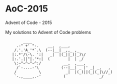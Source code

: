 # AoC-2015
Advent of Code - 2015

My solutions to Advent of Code problems
```
        ____
     .-" +' "-.    __,  ,___,
    /.'.'A_'*`.\  (--|__| _,,_ ,_
   |:.*'/\-\. ':|   _|  |(_||_)|_)\/
   |:.'.||"|.'*:|  (        |  | _/
    \:~^~^~^~^:/          __,  ,___,
     /`-....-'\          (--|__| _ |' _| _,   ,
    /          \           _|  |(_)||(_|(_|\//_)
    `-.,____,.-'          (               _/
    
```
